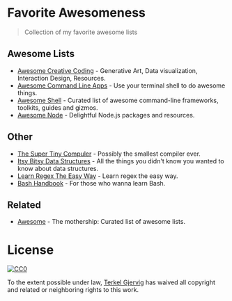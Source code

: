 # Favorite Awesomeness

> Collection of my favorite awesome lists



## Awesome Lists

- [Awesome Creative Coding](https://github.com/terkelg/awesome-creative-coding) - Generative Art, Data visualization, Interaction Design, Resources.
- [Awesome Command Line Apps](https://github.com/herrbischoff/awesome-command-line-apps) - Use your terminal shell to do awesome things.
- [Awesome Shell](https://github.com/alebcay/awesome-shell) - Curated list of awesome command-line frameworks, toolkits, guides and gizmos.
- [Awesome Node](https://github.com/sindresorhus/awesome-nodejs) - Delightful Node.js packages and resources.


## Other

- [The Super Tiny Compuler](https://github.com/thejameskyle/the-super-tiny-compiler) - Possibly the smallest compiler ever.
- [Itsy Bitsy Data Structures](https://github.com/thejameskyle/itsy-bitsy-data-structures) - All the things you didn't know you wanted to know about data structures.
- [Learn Regex The Easy Way](https://github.com/zeeshanu/learn-regex) - Learn regex the easy way.
- [Bash Handbook](https://github.com/denysdovhan/bash-handbook) - For those who wanna learn Bash.


## Related

- [Awesome](https://github.com/sindresorhus/awesome) - The mothership: Curated list of awesome lists.

# License

[![CC0](http://mirrors.creativecommons.org/presskit/buttons/88x31/svg/cc-zero.svg)](https://creativecommons.org/publicdomain/zero/1.0/)

To the extent possible under law, [Terkel Gjervig](http://terkel.com) has waived all copyright and related or neighboring rights to this work.

